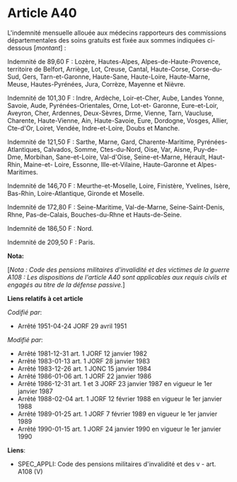 # Article A40

L'indemnité mensuelle allouée aux médecins rapporteurs des commissions départementales des soins gratuits est fixée aux
sommes indiquées ci-dessous [*montant*] :

Indemnité de 89,60 F : Lozère, Hautes-Alpes, Alpes-de-Haute-Provence, territoire de Belfort, Arriège, Lot, Creuse, Cantal,
Haute-Corse, Corse-du-Sud, Gers, Tarn-et-Garonne, Haute-Sa<cb>ne, Haute-Loire, Haute-Marne, Meuse, Hautes-Pyrénées, Jura,
Corrèze, Mayenne et Nièvre.

Indemnité de 101,30 F : Indre, Ardèche, Loir-et-Cher, Aube, Landes Yonne, Savoie, Aude, Pyrénées-Orientales, Orne, Lot-et-
Garonne, Eure-et-Loir, Aveyron, Cher, Ardennes, Deux-Sèvres, Dr<cb>me, Vienne, Tarn, Vaucluse, Charente, Haute-Vienne, Ain,
Haute-Savoie, Eure, Dordogne, Vosges, Allier, C<cb>te-d'Or, Loiret, Vendée, Indre-et-Loire, Doubs et Manche.

Indemnité de 121,50 F : Sarthe, Marne, Gard, Charente-Maritime, Pyrénées-Atlantiques, Calvados, Somme, C<cb>tes-du-Nord,
Oise, Var, Aisne, Puy-de-D<cb>me, Morbihan, Sa<cb>ne-et-Loire, Val-d'Oise, Seine-et-Marne, Hérault, Haut-Rhin, Maine-et-
Loire, Essonne, Ille-et-Vilaine, Haute-Garonne et Alpes-Maritimes.

Indemnité de 146,70 F : Meurthe-et-Moselle, Loire, Finistère, Yvelines, Isère, Bas-Rhin, Loire-Atlantique, Gironde et
Moselle.

Indemnité de 172,80 F : Seine-Maritime, Val-de-Marne, Seine-Saint-Denis, Rh<cb>ne, Pas-de-Calais, Bouches-du-Rh<cb>ne et
Hauts-de-Seine.

Indemnité de 186,50 F : Nord.

Indemnité de 209,50 F : Paris.

</cb></cb></cb></cb></cb></cb></cb></cb>

**Nota:**

[*Nota : Code des pensions militaires d'invalidité et des victimes de la guerre A108 : Les dispositions de l'article A40 sont
applicables aux requis civils et engagés au titre de la défense passive.*]

**Liens relatifs à cet article**

_Codifié par_:

  - Arrêté 1951-04-24 JORF 29 avril 1951

_Modifié par_:

  - Arrêté 1981-12-31 art. 1 JORF 12 janvier 1982
  - Arrêté 1983-01-13 art. 1 JORF 28 janvier 1983
  - Arrêté 1983-12-26 art. 1 JONC 15 janvier 1984
  - Arrêté 1986-01-06 art. 1 JORF 22 janvier 1986
  - Arrêté 1986-12-31 art. 1 et 3 JORF 23 janvier 1987 en vigueur le 1er janvier 1987
  - Arrêté 1988-02-04 art. 1 JORF 12 février 1988 en vigueur le 1er janvier 1988
  - Arrêté 1989-01-25 art. 1 JORF 7 février 1989 en vigueur le 1er janvier 1989
  - Arrêté 1990-01-15 art. 1 JORF 24 janvier 1990 en vigueur le 1er janvier 1990

**Liens**:

  - SPEC_APPLI: Code des pensions militaires d'invalidité et des v - art. A108 (V)

